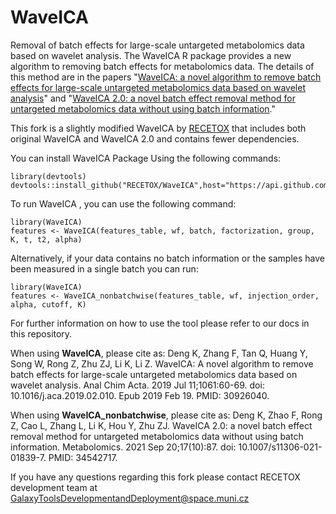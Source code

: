 # WaveICA
Removal of batch effects for large-scale untargeted metabolomics data based on wavelet analysis.
The WaveICA R package provides a new algorithm to removing batch effects for metabolomics data. The details of this
method are in the papers "[WaveICA: a novel algorithm to remove batch effects for large-scale untargeted metabolomics
data based on wavelet analysis](https://doi.org/10.1016/j.aca.2019.02.010)" and "[WaveICA 2.0: a novel batch effect
removal method for untargeted metabolomics data without using batch information](https://doi.org/10.1007/s11306-021-01839-7)."

This fork is a slightly modified WaveICA by [RECETOX](https://github.com/RECETOX) that includes both original WaveICA
and WaveICA 2.0 and contains fewer dependencies.

You can install WaveICA Package Using the following commands:
    
    library(devtools)
    devtools::install_github("RECETOX/WaveICA",host="https://api.github.com")

To run WaveICA , you can use the following command:
    
    library(WaveICA)
    features <- WaveICA(features_table, wf, batch, factorization, group, K, t, t2, alpha)

Alternatively, if your data contains no batch information or the samples have been measured in a single batch you can run:

    library(WaveICA)
    features <- WaveICA_nonbatchwise(features_table, wf, injection_order, alpha, cutoff, K)

For further information on how to use the tool please refer to our docs in this repository.

When using **WaveICA**, please cite as: Deng K, Zhang F, Tan Q, Huang Y, Song W, Rong Z, Zhu ZJ, Li K, Li Z. 
WaveICA: A novel algorithm to remove batch effects for large-scale untargeted metabolomics data based on wavelet
analysis. Anal Chim Acta. 2019 Jul 11;1061:60-69. doi: 10.1016/j.aca.2019.02.010. Epub 2019 Feb 19. PMID: 30926040.

When using **WaveICA_nonbatchwise**, please cite as: Deng K, Zhao F, Rong Z, Cao L, Zhang L, Li K, Hou Y, Zhu ZJ.
WaveICA 2.0: a novel batch effect removal method for untargeted metabolomics data without using batch information.
Metabolomics. 2021 Sep 20;17(10):87. doi: 10.1007/s11306-021-01839-7. PMID: 34542717.

If you have any questions regarding this fork please contact RECETOX development team at [GalaxyToolsDevelopmentandDeployment@space.muni.cz](mailto:GalaxyToolsDevelopmentandDeployment@space.muni.cz)



